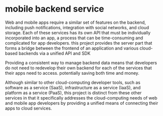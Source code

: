 # mobile backend service
Web and mobile apps require a similar set of features on the backend, including push notifications, integration with social networks, and cloud storage. Each of these services has its own API that must be individually incorporated into an app, a process that can be time-consuming and complicated for app developers. this project provides the server part that forms a bridge between the frontend of an application and various cloud-based backends via a unified API and SDK

Providing a consistent way to manage backend data means that developers do not need to redevelop their own backend for each of the services that their apps need to access. potentially saving both time and money.

Although similar to other cloud-computing developer tools, such as software as a service (SaaS), infrastructure as a service (IaaS), and platform as a service (PaaS), this project is distinct from these other services in that it specifically addresses the cloud-computing needs of web and mobile app developers by providing a unified means of connecting their apps to cloud services.

